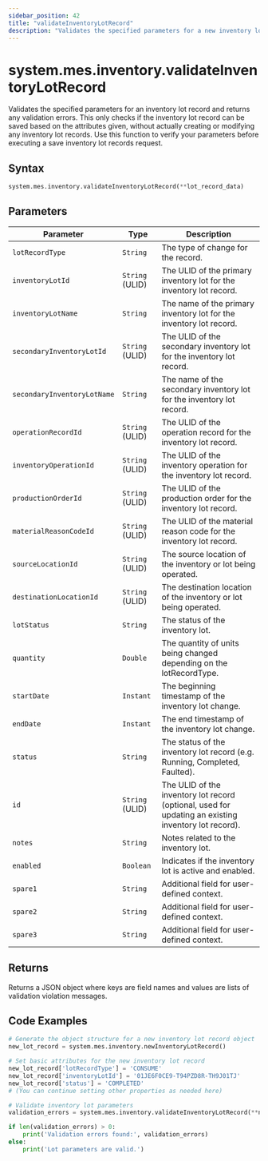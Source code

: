 ```yaml
---
sidebar_position: 42
title: "validateInventoryLotRecord"
description: "Validates the specified parameters for a new inventory lot record and returns any validation errors."
---
```


# system.mes.inventory.validateInventoryLotRecord

Validates the specified parameters for an inventory lot record and returns any validation errors. This only checks if the inventory lot record can be saved based on the attributes given, without actually creating or modifying any inventory lot records. Use this function to verify your parameters before executing a save inventory lot records request.

## Syntax

```python
system.mes.inventory.validateInventoryLotRecord(**lot_record_data)
```

## Parameters

| Parameter                   | Type            | Description                                                                                          |
| --------------------------- | --------------- | ---------------------------------------------------------------------------------------------------- |
| `lotRecordType`             | `String`        | The type of change for the record.                                                                   |
| `inventoryLotId`            | `String` (ULID) | The ULID of the primary inventory lot for the inventory lot record.                                  |
| `inventoryLotName`          | `String`        | The name of the primary inventory lot for the inventory lot record.                                  |
| `secondaryInventoryLotId`   | `String` (ULID) | The ULID of the secondary inventory lot for the inventory lot record.                                |
| `secondaryInventoryLotName` | `String`        | The name of the secondary inventory lot for the inventory lot record.                                |
| `operationRecordId`         | `String` (ULID) | The ULID of the operation record for the inventory lot record.                                       |
| `inventoryOperationId`      | `String` (ULID) | The ULID of the inventory operation for the inventory lot record.                                    |
| `productionOrderId`         | `String` (ULID) | The ULID of the production order for the inventory lot record.                                       |
| `materialReasonCodeId`      | `String` (ULID) | The ULID of the material reason code for the inventory lot record.                                   |
| `sourceLocationId`          | `String` (ULID) | The source location of the inventory or lot being operated.                                          |
| `destinationLocationId`     | `String` (ULID) | The destination location of the inventory or lot being operated.                                     |
| `lotStatus`                 | `String`        | The status of the inventory lot.                                                                     |
| `quantity`                  | `Double`        | The quantity of units being changed depending on the lotRecordType.                                  |
| `startDate`                 | `Instant`       | The beginning timestamp of the inventory lot change.                                                 |
| `endDate`                   | `Instant`       | The end timestamp of the inventory lot change.                                                       |
| `status`                    | `String`        | The status of the inventory lot record (e.g. Running, Completed, Faulted).                           |
| `id`                        | `String` (ULID) | The ULID of the inventory lot record (optional, used for updating an existing inventory lot record). |
| `notes`                     | `String`        | Notes related to the inventory lot.                                                                  |
| `enabled`                   | `Boolean`       | Indicates if the inventory lot is active and enabled.                                                |
| `spare1`                    | `String`        | Additional field for user-defined context.                                                           |
| `spare2`                    | `String`        | Additional field for user-defined context.                                                           |
| `spare3`                    | `String`        | Additional field for user-defined context.                                                           |

## Returns

Returns a JSON object where keys are field names and values are lists of validation violation messages.

## Code Examples

```python
# Generate the object structure for a new inventory lot record object
new_lot_record = system.mes.inventory.newInventoryLotRecord()

# Set basic attributes for the new inventory lot record
new_lot_record['lotRecordType'] = 'CONSUME'
new_lot_record['inventoryLotId'] = '01JE6F0CE9-T94PZD8R-TH9J01TJ'
new_lot_record['status'] = 'COMPLETED'
# (You can continue setting other properties as needed here)

# Validate inventory lot parameters
validation_errors = system.mes.inventory.validateInventoryLotRecord(**new_lot_record)

if len(validation_errors) > 0:
    print('Validation errors found:', validation_errors)
else:
    print('Lot parameters are valid.')
```
